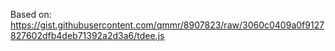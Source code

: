 Based on: https://gist.githubusercontent.com/qmmr/8907823/raw/3060c0409a0f9127827602dfb4deb71392a2d3a6/tdee.js

